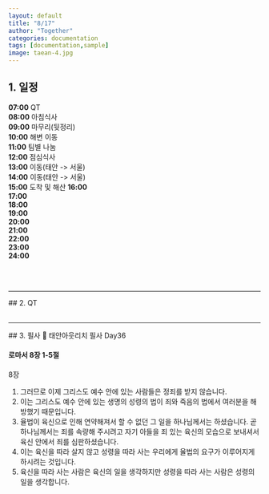 ```yaml
---
layout: default
title: "8/17"
author: "Together"
categories: documentation
tags: [documentation,sample]
image: taean-4.jpg
---
```


## 1. 일정
**07:00**  QT  
**08:00**  아침식사  
**09:00**  마무리(뒷정리)  
**10:00**  해변 이동  
**11:00**  팀별 나눔  
**12:00**  점심식사  
**13:00**  이동(태안 -> 서울)  
**14:00**  이동(태안 -> 서울)  
**15:00**  도착 및 해산
**16:00**  
**17:00**  
**18:00**  
**19:00**  
**20:00**  
**21:00**  
**22:00**  
**23:00**  
**24:00**  

<br>
<br>
<hr>
## 2. QT


<br>
<br>
<hr>
## 3. 필사
📝 태안아웃리치 필사 Day36

#### 로마서 8장 1-5절

8장
1. 그러므로 이제 그리스도 예수 안에 있는 사람들은 정죄를 받지 않습니다.
2. 이는 그리스도 예수 안에 있는 생명의 성령의 법이 죄와 죽음의 법에서 여러분을 해방했기 때문입니다.
3. 율법이 육신으로 인해 연약해져서 할 수 없던 그 일을 하나님께서는 하셨습니다. 곧 하나님께서는 죄를 속량해 주시려고 자기 아들을 죄 있는 육신의 모습으로 보내셔서 육신 안에서 죄를 심판하셨습니다.
4. 이는 육신을 따라 살지 않고 성령을 따라 사는 우리에게 율법의 요구가 이루어지게 하시려는 것입니다.
5. 육신을 따라 사는 사람은 육신의 일을 생각하지만 성령을 따라 사는 사람은 성령의 일을 생각합니다.
